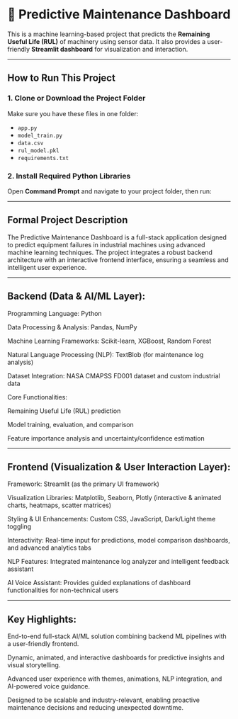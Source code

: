 # 🔧 Predictive Maintenance Dashboard

This is a machine learning-based project that predicts the **Remaining Useful Life (RUL)** of machinery using sensor data. It also provides a user-friendly **Streamlit dashboard** for visualization and interaction.

---

##  How to Run This Project

### 1. Clone or Download the Project Folder

Make sure you have these files in one folder:
- `app.py`
- `model_train.py`
- `data.csv`
- `rul_model.pkl`
- `requirements.txt`

### 2. Install Required Python Libraries

Open **Command Prompt** and navigate to your project folder, then run:

---
## **Formal Project Description**

The Predictive Maintenance Dashboard is a full-stack application designed to predict equipment failures in industrial machines using advanced machine learning techniques. The project integrates a robust backend architecture with an interactive frontend interface, ensuring a seamless and intelligent user experience.

---
## **Backend (Data & AI/ML Layer):**

Programming Language: Python

Data Processing & Analysis: Pandas, NumPy

Machine Learning Frameworks: Scikit-learn, XGBoost, Random Forest

Natural Language Processing (NLP): TextBlob (for maintenance log analysis)

Dataset Integration: NASA CMAPSS FD001 dataset and custom industrial data

Core Functionalities:

Remaining Useful Life (RUL) prediction

Model training, evaluation, and comparison

Feature importance analysis and uncertainty/confidence estimation

---
## **Frontend (Visualization & User Interaction Layer):**

Framework: Streamlit (as the primary UI framework)

Visualization Libraries: Matplotlib, Seaborn, Plotly (interactive & animated charts, heatmaps, scatter matrices)

Styling & UI Enhancements: Custom CSS, JavaScript, Dark/Light theme toggling

Interactivity: Real-time input for predictions, model comparison dashboards, and advanced analytics tabs

NLP Features: Integrated maintenance log analyzer and intelligent feedback assistant

AI Voice Assistant: Provides guided explanations of dashboard functionalities for non-technical users

---
## **Key Highlights:**

End-to-end full-stack AI/ML solution combining backend ML pipelines with a user-friendly frontend.

Dynamic, animated, and interactive dashboards for predictive insights and visual storytelling.

Advanced user experience with themes, animations, NLP integration, and AI-powered voice guidance.

Designed to be scalable and industry-relevant, enabling proactive maintenance decisions and reducing unexpected downtime.




